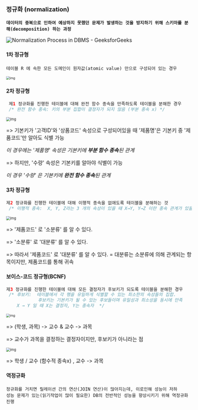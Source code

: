 ### 정규화 (normalization)

**`데이터의 중복으로 인하여 예상하지 못했던 문제가 발생하는 것을 방지하기 위해 스키마를 분해(decomposition) 하는 과정`**

![Normalization Process in DBMS - GeeksforGeeks](https://media.geeksforgeeks.org/wp-content/uploads/20200804110751/normalizationedited.jpg)

#### 1차 정규형

```
테이블 R 에 속한 모든 도메인이 원자값(atomic value) 만으로 구성되어 있는 경우
```

<img src="https://blog.kakaocdn.net/dn/JnmTM/btsDQSQuOWY/UkAKSQYHoU46ce6Kl0epoK/img.png" alt="img" style="zoom:60%;" />



#### 2차 정규형

```java
 제1 정규화를 진행한 테이블에 대해 완전 함수 종속을 만족하도록 테이블을 분해한 경우
 /* 완전 함수 종속: 키의 부분 집합이 결정자가 되지 않음 (부분 종속 x) */
```



<img src="https://blog.kakaocdn.net/dn/BsRIu/btsDLu3UxiK/GZTt4bCLRDi6W1V898g7QK/img.png" alt="img" style="zoom:67%;" />

=> 기본키가 '고객ID'와 '상품코드' 속성으로 구성되어있을 때 '제품명'은 기본키 중 '제품코드'만 알아도 식별 가능

 *이 경우에는 '제품명' 속성은 기본키에 **부분 함수 종속**된 관계*

=> 하지만, '수량' 속성은 기본키를 알아야 식별이 가능

*이 경우 '수량' 은 기본키에 **완전 함수 종속**된 관계*



#### 3차 정규형

```java
제2 정규화를 진행한 테이블에 대해 이행적 종속을 없애도록 테이블을 분해하는 것
 /* 이행적 종속:  X, Y, Z라는 3 개의 속성이 있을 때 X→Y, Y→Z 이란 종속 관계가 있을 경우, X→Z가 성립 */
```



<img src="https://blog.kakaocdn.net/dn/yrLa2/btsDQ2ZHQeC/yjkzeKZjrhCQT64kGdOq8K/img.png" alt="img" style="zoom:67%;" />

=> '제품코드' 로 '소분류' 를 알 수 있다.

=> '소분류' 로 '대분류' 를 알 수 있다.

=> 따라서 '제품코드' 로 '대분류' 를 알 수 있다. =  대분류는 소분류에 의해 관계되는 항목이지만, 제품코드를 통해 귀속



#### 보이스-코드 정규형(BCNF)

```java
제3 정규화를 진행한 테이블에 대해 모든 결정자가 후보키가 되도록 테이블을 분해한 경우
 /* 후보키:  테이블에서 각 행을 유일하게 식별할 수 있는 최소한의 속성들의 집합. 
            후보키는 기본키가 될 수 있는 후보들이며 유일성과 최소성을 동시에 만족 
    X → Y 일 때 X는 결정자, Y는 종속자  */
```



<img src="https://blog.kakaocdn.net/dn/byzQUg/btsDRLi7xl9/yRPsHvVtwCW3kIzR5bMUF1/img.png" alt="img" style="zoom:60%;" />

=> (학생, 과목) -> 교수  &  교수 -> 과목

=> 교수가 과목을 결정하는 결정자이지만, 후보키가 아니라는 점



<img src="https://blog.kakaocdn.net/dn/Tb6d2/btsDUJx4yxK/CyMSzLGFKVXUkqhCNGyvj1/img.png" alt="img" style="zoom:67%;" />

=> 학생 / 교수 (함수적 종속x) , 교수 -> 과목



#### 역정규화

```
정규화를 거치면 릴레이션 간의 연산(JOIN 연산)이 많아지는데, 이로인해 성능이 저하
성능 문제가 있는(읽기작업이 많이 필요한) DB의 전반적인 성능을 향상시키기 위해 역정규화 진행
```
